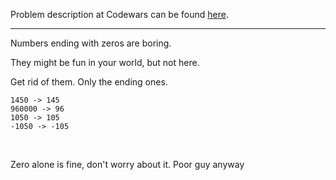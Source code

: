 Problem description at Codewars can be found
[here](https://www.codewars.com/kata/570a6a46455d08ff8d001002/train/python).

-------------

Numbers ending with zeros are boring.
<br>

They might be fun in your world, but not here.
<br>

Get rid of them. Only the ending ones.
```
1450 -> 145
960000 -> 96
1050 -> 105
-1050 -> -105
```
<br>

Zero alone is fine, don't worry about it. Poor guy anyway
